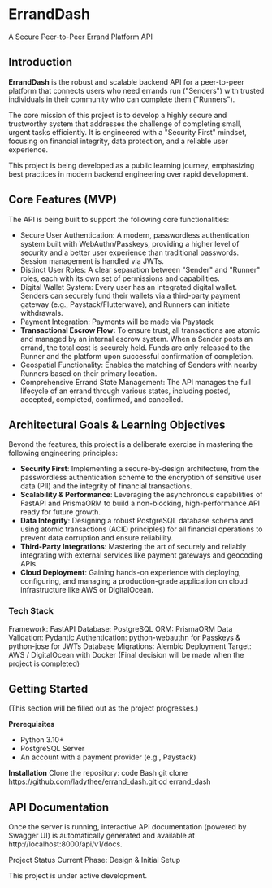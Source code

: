 # ErrandDash
A Secure Peer-to-Peer Errand Platform API

## Introduction
**ErrandDash** is the robust and scalable backend API for a peer-to-peer platform that connects users who need errands run ("Senders") with trusted individuals in their community who can complete them ("Runners").

The core mission of this project is to develop a highly secure and trustworthy system that addresses the challenge of completing small, urgent tasks efficiently. It is engineered with a "Security First" mindset, focusing on financial integrity, data protection, and a reliable user experience.

This project is being developed as a public learning journey, emphasizing best practices in modern backend engineering over rapid development.

## Core Features (MVP)
The API is being built to support the following core functionalities:

- Secure User Authentication: A modern, passwordless authentication system built with WebAuthn/Passkeys, providing a higher level of security and a better user experience than traditional passwords. Session management is handled via JWTs.
- Distinct User Roles: A clear separation between "Sender" and "Runner" roles, each with its own set of permissions and capabilities.
- Digital Wallet System: Every user has an integrated digital wallet. Senders can securely fund their wallets via a third-party payment gateway (e.g., Paystack/Flutterwave), and Runners can initiate withdrawals.
- Payment Integration: Payments will be made via Paystack
- **Transactional Escrow Flow:** To ensure trust, all transactions are atomic and managed by an internal escrow system. When a Sender posts an errand, the total cost is securely held. Funds are only released to the Runner and the platform upon successful confirmation of completion.
- Geospatial Functionality: Enables the matching of Senders with nearby Runners based on their primary location.
- Comprehensive Errand State Management: The API manages the full lifecycle of an errand through various states, including posted, accepted, completed, confirmed, and cancelled.

## Architectural Goals & Learning Objectives
Beyond the features, this project is a deliberate exercise in mastering the following engineering principles:

- **Security First**: Implementing a secure-by-design architecture, from the passwordless authentication scheme to the encryption of sensitive user data (PII) and the integrity of financial transactions.
- **Scalability & Performance**: Leveraging the asynchronous capabilities of FastAPI and PrismaORM to build a non-blocking, high-performance API ready for future growth.
- **Data Integrity**: Designing a robust PostgreSQL database schema and using atomic transactions (ACID principles) for all financial operations to prevent data corruption and ensure reliability.
- **Third-Party Integrations**: Mastering the art of securely and reliably integrating with external services like payment gateways and geocoding APIs.
- **Cloud Deployment**: Gaining hands-on experience with deploying, configuring, and managing a production-grade application on cloud infrastructure like AWS or DigitalOcean.

### Tech Stack
Framework: FastAPI
Database: PostgreSQL
ORM: PrismaORM
Data Validation: Pydantic
Authentication: python-webauthn for Passkeys & python-jose for JWTs
Database Migrations: Alembic
Deployment Target: AWS / DigitalOcean with Docker (Final decision will be made when the project is completed)

## Getting Started
(This section will be filled out as the project progresses.)

**Prerequisites**
- Python 3.10+
- PostgreSQL Server
- An account with a payment provider (e.g., Paystack)

**Installation**
Clone the repository:
code
Bash
git clone https://github.com/ladythee/errand_dash.git
cd errand_dash


## API Documentation
Once the server is running, interactive API documentation (powered by Swagger UI) is automatically generated and available at http://localhost:8000/api/v1/docs.

Project Status
Current Phase: Design & Initial Setup

This project is under active development.
